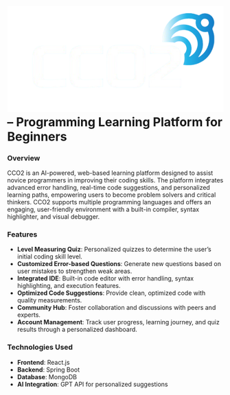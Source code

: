 

# ![Logo](./frontend/cco2.png) – Programming Learning Platform for Beginners


### Overview
CCO2 is an AI-powered, web-based learning platform designed to assist novice programmers in improving their coding skills. The platform integrates advanced error handling, real-time code suggestions, and personalized learning paths, empowering users to become problem solvers and critical thinkers. CCO2 supports multiple programming languages and offers an engaging, user-friendly environment with a built-in compiler, syntax highlighter, and visual debugger.

### Features
- **Level Measuring Quiz**: Personalized quizzes to determine the user’s initial coding skill level.
- **Customized Error-based Questions**: Generate new questions based on user mistakes to strengthen weak areas.
- **Integrated IDE**: Built-in code editor with error handling, syntax highlighting, and execution features.
- **Optimized Code Suggestions**: Provide clean, optimized code with quality measurements.
- **Community Hub**: Foster collaboration and discussions with peers and experts.
- **Account Management**: Track user progress, learning journey, and quiz results through a personalized dashboard.

### Technologies Used
- **Frontend**: React.js
- **Backend**: Spring Boot
- **Database**: MongoDB
- **AI Integration**: GPT API for personalized suggestions


